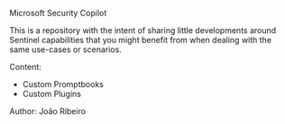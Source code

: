 Microsoft Security Copilot

This is a repository with the intent of sharing little developments around Sentinel capabilities that you might benefit from when dealing with the same use-cases or scenarios.

Content:

- Custom Promptbooks
- Custom Plugins

Author: João Ribeiro
